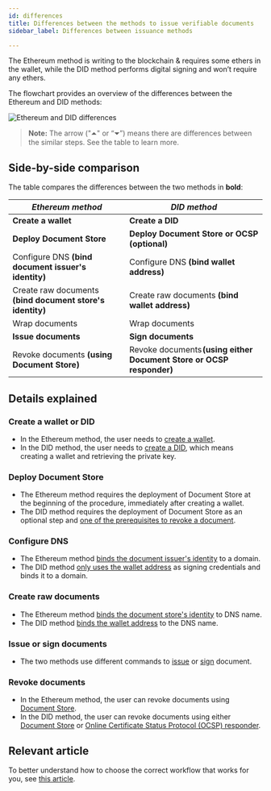 ```yaml
---
id: differences
title: Differences between the methods to issue verifiable documents
sidebar_label: Differences between issuance methods

---
```


The Ethereum method is writing to the blockchain & requires some ethers in the wallet, while the DID method performs digital signing and won’t require any ethers.

The flowchart provides an overview of the differences between the Ethereum and DID methods:

![Ethereum and DID differences](/docs/overview-section/differences/ETH-DID-differences.svg)


>**Note:** The arrow ("⏶" or “⏷”) means there are differences between the similar steps. See the table to learn more.

## Side-by-side comparison

The table compares the differences between the two methods in **bold**:

| _Ethereum method_                                        | _DID method_                                                   |
|-------------------------------------------------------------------------|--------------------------------------------------------------------------|
| **Create a wallet**                                                     | **Create a DID**                                                         |
| **Deploy Document Store**                                   | **Deploy Document Store or OCSP (optional)**                                     |
| Configure DNS **(bind document issuer's identity)**                     | Configure DNS **(bind wallet address)**                                  |
| Create raw documents **(bind document store's identity)**               | Create raw documents **(bind wallet address)**                           |
| Wrap documents                                                          | Wrap documents                                                           |
| **Issue documents**                                                     | **Sign documents**                                                       |
| Revoke documents **(using Document Store)**                             | Revoke documents **(using either Document Store or OCSP responder)**  |


## Details explained

### Create a wallet or DID
* In the Ethereum method, the user needs to [create a wallet](/docs/ethereum-section/wallet).
* In the DID method, the user needs to [create a DID](/docs/did-section/create), which means creating a wallet and retrieving the private key.

### Deploy Document Store

* The Ethereum method requires the deployment of Document Store at the beginning of the procedure, immediately after creating a wallet. 
* The DID method requires the deployment of Document Store as an optional step and [one of the prerequisites to revoke a document](/docs/did-section/revoke-document-did/revoke-using-document-store#prerequisites).


### Configure DNS

* The Ethereum method [binds the document issuer's identity](/docs/ethereum-section/dns-proof) to a domain.
* The DID method [only uses the wallet address](/docs/did-section/dns) as signing credentials and binds it to a domain.

### Create raw documents

* The Ethereum method [binds the document store's identity](/docs/ethereum-section/raw-document-eth#replacing-the-identity-proof-location) to DNS name. 
* The DID method [binds the wallet address](/docs/did-section/raw-document-did#replacing-the-identity-proof-location) to the DNS name.

### Issue or sign documents

* The two methods use different commands to [issue](/docs/ethereum-section/issue-document#issuing-the-documents) or [sign](/docs/did-section/sign-document#signing-the-documents) document.

### Revoke documents

* In the Ethereum method, the user can revoke documents using [Document Store](/docs/ethereum-section/revoke-document-eth/revoke-eth#revoking-a-document).
* In the DID method, the user can revoke documents using either [Document Store](/docs/did-section/revoke-document-did/revoke-using-document-store) or [Online Certificate Status Protocol (OCSP) responder](/docs/did-section/revoke-document-did/revoke-using-ocsp).

## Relevant article
To better understand how to choose the correct workflow that works for you, see [this article](/docs/overview-section/comparison).